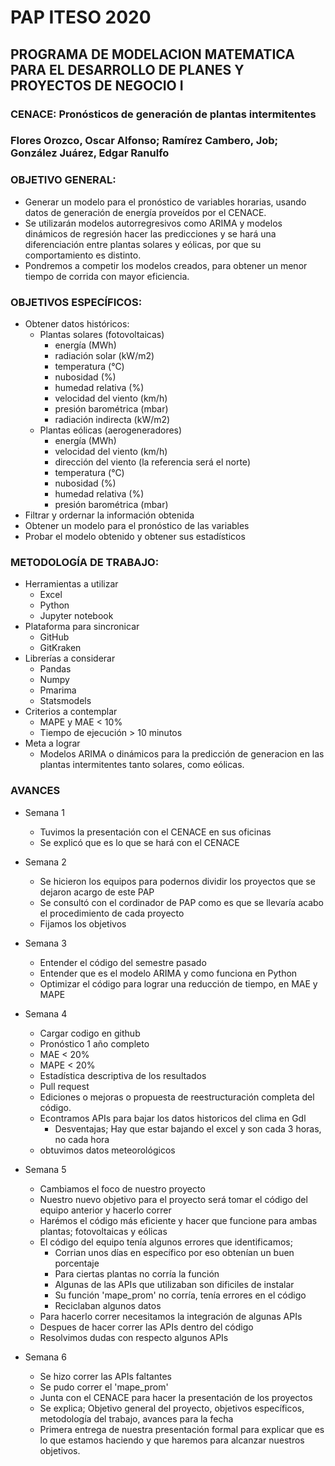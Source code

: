 # PAP ITESO 2020
## PROGRAMA DE MODELACION MATEMATICA PARA EL DESARROLLO DE PLANES Y PROYECTOS DE NEGOCIO I
### CENACE: Pronósticos de generación de plantas intermitentes
### Flores Orozco, Oscar Alfonso; Ramírez Cambero, Job; González Juárez, Edgar Ranulfo


### OBJETIVO GENERAL: 

* Generar un modelo para el pronóstico de variables horarias, usando datos de generación de energía proveídos por el CENACE.
* Se utilizarán modelos autorregresivos como ARIMA y modelos dinámicos de regresión hacer las predicciones y se hará una diferenciación entre plantas solares y eólicas, por que su comportamiento es distinto.
* Pondremos a competir los modelos creados, para obtener un menor tiempo de corrida con mayor eficiencia.


### OBJETIVOS ESPECÍFICOS:

* Obtener datos históricos:
  * Plantas solares (fotovoltaicas)
    * energía (MWh)
    * radiación solar (kW/m2)
    * temperatura (°C)
    * nubosidad (%)
    * humedad relativa (%)
    * velocidad del viento (km/h)
    * presión barométrica (mbar)
    * radiación indirecta (kW/m2)
  * Plantas eólicas (aerogeneradores)
    * energía (MWh)
    * velocidad del viento (km/h)
    * dirección del viento (la referencia será el norte)
    * temperatura (°C)
    * nubosidad (%)
    * humedad relativa (%)
    * presión barométrica (mbar)
* Filtrar y ordernar la información obtenida
* Obtener un modelo para el pronóstico de las variables
* Probar el modelo obtenido y obtener sus estadísticos

### METODOLOGÍA DE TRABAJO:

* Herramientas a utilizar 
    * Excel 
    * Python
    * Jupyter notebook 
* Plataforma para sincronicar
    * GitHub
    * GitKraken
* Librerías a considerar
    * Pandas
    * Numpy 
    * Pmarima
    * Statsmodels
* Criterios a contemplar 
    * MAPE y MAE < 10%
    * Tiempo de ejecución > 10 minutos
* Meta a lograr
    * Modelos ARIMA o dinámicos para la predicción de generacion en las plantas intermitentes tanto solares, como eólicas. 

### AVANCES 

* Semana 1 
    * Tuvimos la presentación con el CENACE en sus oficinas
    * Se explicó que es lo que se hará con el CENACE
* Semana 2
    * Se hicieron los equipos para podernos dividir los proyectos que se dejaron acargo de este PAP 
    * Se consultó con el cordinador de PAP como es que se llevaría acabo el procedimiento de cada proyecto 
    * Fijamos los objetivos 
* Semana 3
    * Entender el código del semestre pasado 
    * Entender que es el modelo ARIMA y como funciona en Python 
    * Optimizar el código para lograr una reducción de tiempo, en MAE y MAPE
* Semana 4
    * Cargar codigo en github
    * Pronóstico 1 año completo
    * MAE < 20%
    * MAPE < 20%
    * Estadística descriptiva de los resultados
    * Pull request
    * Ediciones o mejoras o propuesta de reestructuración completa del código.
    * Econtramos APIs para bajar los datos historicos del clima en Gdl 
        * Desventajas; Hay que estar bajando el excel y son cada 3 horas, no cada hora
    * obtuvimos datos meteorológicos 
* Semana 5 
    * Cambiamos el foco de nuestro proyecto
    * Nuestro nuevo objetivo para el proyecto será tomar el código del equipo anterior y hacerlo correr
    * Harémos el código más eficiente y hacer que funcione para ambas plantas; fotovoltaicas y eólicas
    * El código del equipo tenía algunos errores que identificamos; 
        * Corrian unos días en específico por eso obtenían un buen porcentaje
        * Para ciertas plantas no corría la función
        * Algunas de las APIs que utilizaban son dificiles de instalar 
        * Su función 'mape_prom' no corría, tenía errores en el código
        * Reciclaban algunos datos
    * Para hacerlo correr necesitamos la integración de algunas APIs 
    * Despues de hacer correr las APIs dentro del código 
    * Resolvimos dudas con respecto algunos APIs
    
* Semana 6 
    * Se hizo correr las APIs faltantes
    * Se pudo correr el 'mape_prom' 
    * Junta con el CENACE para hacer la presentación de los proyectos 
    * Se explica; Objetivo general del proyecto, objetivos específicos, metodología del trabajo, avances para la fecha
    * Primera entrega de nuestra presentación formal para explicar que es lo que estamos haciendo y que haremos para alcanzar nuestros objetivos.
